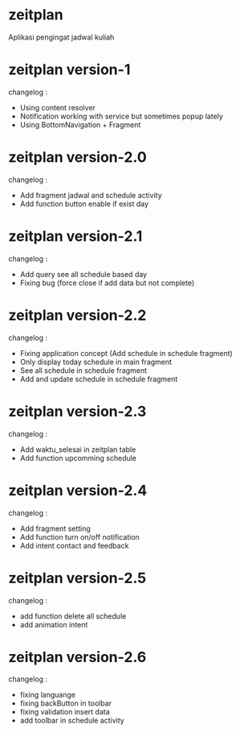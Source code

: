 # zeitplan
Aplikasi pengingat jadwal kuliah

# zeitplan version-1
changelog :
- Using content resolver
- Notification working with service but sometimes popup lately
- Using BottomNavigation + Fragment

# zeitplan version-2.0
changelog :
- Add fragment jadwal and schedule activity
- Add function button enable if exist day

# zeitplan version-2.1
changelog : 
- Add query see all schedule based day
- Fixing bug (force close if add data but not complete)

# zeitplan version-2.2
changelog :
- Fixing application concept (Add schedule in schedule fragment)
- Only display today schedule in main fragment
- See all schedule in schedule fragment
- Add and update schedule in schedule fragment

# zeitplan version-2.3
changelog :
- Add waktu_selesai in zeitplan table
- Add function upcomming schedule

# zeitplan version-2.4
changelog :
- Add fragment setting
- Add function turn on/off notification
- Add intent contact and feedback

# zeitplan version-2.5
changelog :
- add function delete all schedule
- add animation intent

# zeitplan version-2.6
changelog :
- fixing languange
- fixing backButton in toolbar
- fixing validation insert data
- add toolbar in schedule activity

